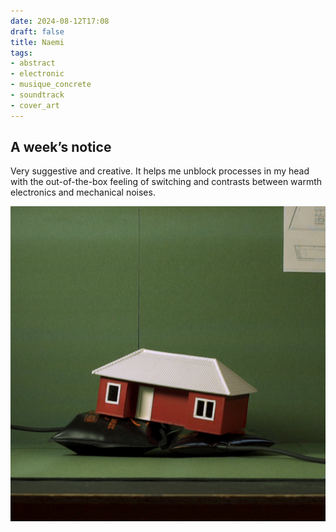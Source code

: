 ```yaml
---
date: 2024-08-12T17:08
draft: false
title: Naemi
tags:
- abstract
- electronic
- musique_concrete
- soundtrack
- cover_art
---
```


## A week’s notice

Very suggestive and creative. It helps me unblock processes in my head with the out-of-the-box feeling of switching and contrasts between warmth electronics and mechanical noises.

![Photo of a scaled down 3D mockup of a red house with white roof, on top of what appears to be a blood pressure’s air bag. The background is green like moss.](../attachment/vsc-paste/naemi-240812171059.png)
